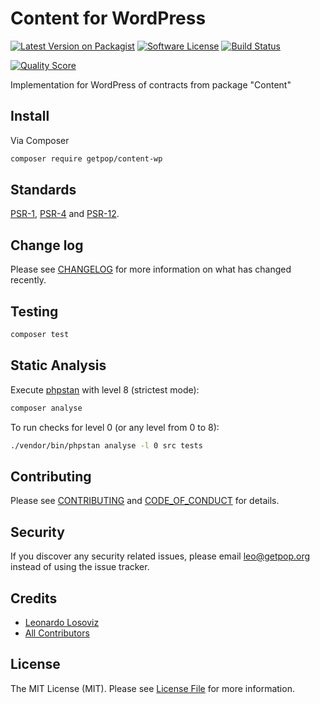 # Content for WordPress

[![Latest Version on Packagist][ico-version]][link-packagist]
[![Software License][ico-license]](LICENSE.md)
[![Build Status][ico-travis]][link-travis]
<!--
[![Coverage Status][ico-scrutinizer]][link-scrutinizer]
-->
[![Quality Score][ico-code-quality]][link-code-quality]
<!--
[![Total Downloads][ico-downloads]][link-downloads]
-->

Implementation for WordPress of contracts from package "Content"

## Install

Via Composer

``` bash
composer require getpop/content-wp
```

<!--
## Usage

``` php
```
-->

## Standards

[PSR-1](https://www.php-fig.org/psr/psr-1), [PSR-4](https://www.php-fig.org/psr/psr-4) and [PSR-12](https://www.php-fig.org/psr/psr-12).

## Change log

Please see [CHANGELOG](CHANGELOG.md) for more information on what has changed recently.

## Testing

``` bash
composer test
```

## Static Analysis

Execute [phpstan](https://github.com/phpstan/phpstan) with level 8 (strictest mode):

``` bash
composer analyse
```

To run checks for level 0 (or any level from 0 to 8):

``` bash
./vendor/bin/phpstan analyse -l 0 src tests
```

## Contributing

Please see [CONTRIBUTING](CONTRIBUTING.md) and [CODE_OF_CONDUCT](CODE_OF_CONDUCT.md) for details.

## Security

If you discover any security related issues, please email leo@getpop.org instead of using the issue tracker.

## Credits

- [Leonardo Losoviz][link-author]
- [All Contributors][link-contributors]

## License

The MIT License (MIT). Please see [License File](LICENSE.md) for more information.

[ico-version]: https://img.shields.io/packagist/v/getpop/content-wp.svg?style=flat-square
[ico-license]: https://img.shields.io/badge/license-MIT-brightgreen.svg?style=flat-square
[ico-travis]: https://img.shields.io/travis/getpop/content-wp/master.svg?style=flat-square
[ico-scrutinizer]: https://img.shields.io/scrutinizer/coverage/g/getpop/content-wp.svg?style=flat-square
[ico-code-quality]: https://img.shields.io/scrutinizer/g/getpop/content-wp.svg?style=flat-square
[ico-downloads]: https://img.shields.io/packagist/dt/getpop/content-wp.svg?style=flat-square

[link-packagist]: https://packagist.org/packages/getpop/content-wp
[link-travis]: https://travis-ci.org/getpop/content-wp
[link-scrutinizer]: https://scrutinizer-ci.com/g/getpop/content-wp/code-structure
[link-code-quality]: https://scrutinizer-ci.com/g/getpop/content-wp
[link-downloads]: https://packagist.org/packages/getpop/content-wp
[link-author]: https://github.com/leoloso
[link-contributors]: ../../contributors
